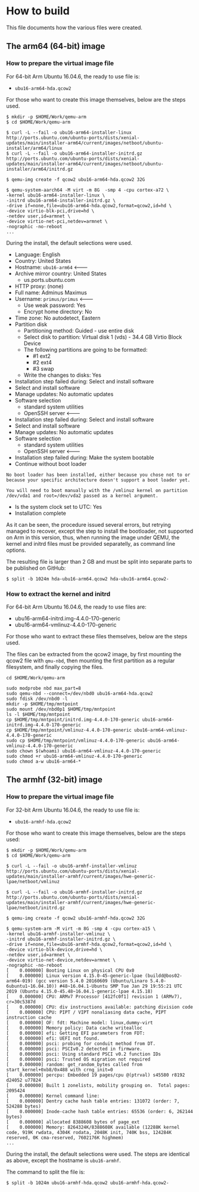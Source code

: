 # How to build

This file documents how the various files were created.

## The arm64 (64-bit) image

### How to prepare the virtual image file 

For 64-bit Arm Ubuntu 16.04.6, the ready to use file is:

- `ubu16-arm64-hda.qcow2`

For those who want to create this image 
themselves, below are the steps used.

```console
$ mkdir -p $HOME/Work/qemu-arm
$ cd $HOME/Work/qemu-arm

$ curl -L --fail -o ubu16-arm64-installer-linux http://ports.ubuntu.com/ubuntu-ports/dists/xenial-updates/main/installer-arm64/current/images/netboot/ubuntu-installer/arm64/linux
$ curl -L --fail -o ubu16-arm64-installer-initrd.gz http://ports.ubuntu.com/ubuntu-ports/dists/xenial-updates/main/installer-arm64/current/images/netboot/ubuntu-installer/arm64/initrd.gz

$ qemu-img create -f qcow2 ubu16-arm64-hda.qcow2 32G

$ qemu-system-aarch64 -M virt -m 8G  -smp 4 -cpu cortex-a72 \
-kernel ubu16-arm64-installer-linux \
-initrd ubu16-arm64-installer-initrd.gz \
-drive if=none,file=ubu16-arm64-hda.qcow2,format=qcow2,id=hd \
-device virtio-blk-pci,drive=hd \
-netdev user,id=armnet \
-device virtio-net-pci,netdev=armnet \
-nographic -no-reboot
...
```

During the install, the default selections were used. 

- Language: English
- Country: United States
- Hostname: `ubu16-arm64` <---
- Archive mirror country: United States
	- us.ports.ubuntu.com
- HTTP proxy: (none)
- Full name: Adminus Maximus
- Username: `primus/primus` <---
	- Use weak password: Yes
	- Encrypt home directory: No
- Time zone: No autodetect, Eastern
- Partition disk
	- Partitioning method: Guided - use entire disk
	- Select disk to partition: Virtual disk 1 (vds) - 34.4 GB Virtio Block Device
	- The following partitions are going to be formatted:
		- #1 ext2
		- #2 ext4
		- #3 swap
	- Write the changes to disks: Yes
- Installation step failed during: Select and install software
- Select and install software
- Manage updates: No automatic updates
- Software selection
	- standard system utilities
	- OpenSSH server <---
- Installation step failed during: Select and install software
- Select and install software
- Manage updates: No automatic updates
- Software selection
	- standard system utilities
	- OpenSSH server <---
- Installation step failed during: Make the system bootable
- Continue without boot loader

```
No boot loader has been installed, either because you chose not to or 
because your specific architecture doesn't support a boot loader yet. 
                                                                      
You will need to boot manually with the /vmlinuz kernel on partition  
/dev/vda1 and root=/dev/vda2 passed as a kernel argument.             
```

- Is the system clock set to UTC: Yes
- Installation complete

As it can be seen, the procedure issued several errors, but retrying
managed to recover, except the step to install the bootloader, not
supported on Arm in this version, thus, when running the image under
QEMU, the kernel and initrd files must be provided separatelly, as 
command line options.

The resulting file is larger than 2 GB and must be split into separate
parts to be published on GitHub:

```console
$ split -b 1024m hda-ubu16-arm64.qcow2 hda-ubu16-arm64.qcow2-
```

### How to extract the kernel and initrd 

For 64-bit Arm Ubuntu 16.04.6, the ready to use files are:

- ubu16-arm64-initrd.img-4.4.0-170-generic
- ubu16-arm64-vmlinuz-4.4.0-170-generic

For those who want to extract these files themselves, below are the
steps used.

The files can be extracted from the qcow2 image, by first mounting the
qcow2 file with `qmu-nbd`, then mounting the first partition as a regular 
filesystem, and finally copying the files.

```console
cd $HOME/Work/qemu-arm

sudo modprobe nbd max_part=8
sudo qemu-nbd --connect=/dev/nbd0 ubu16-arm64-hda.qcow2
sudo fdisk /dev/nbd0 -l
mkdir -p $HOME/tmp/mntpoint
sudo mount /dev/nbd0p1 $HOME/tmp/mntpoint
ls -l $HOME/tmp/mntpoint
cp $HOME/tmp/mntpoint/initrd.img-4.4.0-170-generic ubu16-arm64-initrd.img-4.4.0-170-generic
cp $HOME/tmp/mntpoint/vmlinuz-4.4.0-170-generic ubu16-arm64-vmlinuz-4.4.0-170-generic
sudo cp $HOME/tmp/mntpoint/vmlinuz-4.4.0-170-generic ubu16-arm64-vmlinuz-4.4.0-170-generic
sudo chown $(whoami) ubu16-arm64-vmlinuz-4.4.0-170-generic
sudo chmod +r ubu16-arm64-vmlinuz-4.4.0-170-generic
sudo chmod a-w ubu16-arm64-*
```

## The armhf (32-bit) image

### How to prepare the virtual image file 

For 32-bit Arm Ubuntu 16.04.6, the ready to use file is:

- `ubu16-armhf-hda.qcow2`

For those who want to create this image 
themselves, below are the steps used:

```console
$ mkdir -p $HOME/Work/qemu-arm
$ cd $HOME/Work/qemu-arm

$ curl -L --fail -o ubu16-armhf-installer-vmlinuz http://ports.ubuntu.com/ubuntu-ports/dists/xenial-updates/main/installer-armhf/current/images/hwe-generic-lpae/netboot/vmlinuz

$ curl -L --fail -o ubu16-armhf-installer-initrd.gz http://ports.ubuntu.com/ubuntu-ports/dists/xenial-updates/main/installer-armhf/current/images/hwe-generic-lpae/netboot/initrd.gz

$ qemu-img create -f qcow2 ubu16-armhf-hda.qcow2 32G

$ qemu-system-arm -M virt -m 8G -smp 4 -cpu cortex-a15 \
-kernel ubu16-armhf-installer-vmlinuz \
-initrd ubu16-armhf-installer-initrd.gz \
-drive if=none,file=ubu16-armhf-hda.qcow2,format=qcow2,id=hd \
-device virtio-blk-device,drive=hd \
-netdev user,id=armnet \
-device virtio-net-device,netdev=armnet \
-nographic -no-reboot
[    0.000000] Booting Linux on physical CPU 0x0
[    0.000000] Linux version 4.15.0-45-generic-lpae (buildd@bos02-arm64-019) (gcc version 5.4.0 20160609 (Ubuntu/Linaro 5.4.0-6ubuntu1~16.04.10)) #48~16.04.1-Ubuntu SMP Tue Jan 29 19:55:21 UTC 2019 (Ubuntu 4.15.0-45.48~16.04.1-generic-lpae 4.15.18)
[    0.000000] CPU: ARMv7 Processor [412fc0f1] revision 1 (ARMv7), cr=30c5387d
[    0.000000] CPU: div instructions available: patching division code
[    0.000000] CPU: PIPT / VIPT nonaliasing data cache, PIPT instruction cache
[    0.000000] OF: fdt: Machine model: linux,dummy-virt
[    0.000000] Memory policy: Data cache writealloc
[    0.000000] efi: Getting EFI parameters from FDT:
[    0.000000] efi: UEFI not found.
[    0.000000] psci: probing for conduit method from DT.
[    0.000000] psci: PSCIv0.2 detected in firmware.
[    0.000000] psci: Using standard PSCI v0.2 function IDs
[    0.000000] psci: Trusted OS migration not required
[    0.000000] random: get_random_bytes called from start_kernel+0xb8/0x488 with crng_init=0
[    0.000000] percpu: Embedded 19 pages/cpu @(ptrval) s45580 r8192 d24052 u77824
[    0.000000] Built 1 zonelists, mobility grouping on.  Total pages: 2095424
[    0.000000] Kernel command line: 
[    0.000000] Dentry cache hash table entries: 131072 (order: 7, 524288 bytes)
[    0.000000] Inode-cache hash table entries: 65536 (order: 6, 262144 bytes)
[    0.000000] allocated 8388608 bytes of page_ext
[    0.000000] Memory: 8264324K/8388608K available (12288K kernel code, 919K rwdata, 4304K rodata, 2048K init, 740K bss, 124284K reserved, 0K cma-reserved, 7602176K highmem)
...
```

During the install, the default selections were used. The steps are
identical as above, except the hostname is `ubu16-armhf`.

The command to split the file is:

```console
$ split -b 1024m ubu16-armhf-hda.qcow2 ubu16-armhf-hda.qcow2-
```

